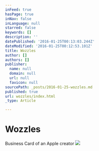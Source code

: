 ```yaml
---
inFeed: true
hasPage: true
inNav: false
inLanguage: null
starred: false
keywords: []
description: ''
datePublished: '2016-01-25T00:13:03.244Z'
dateModified: '2016-01-25T00:12:53.101Z'
title: Wozzles
author: []
authors: []
publisher:
  name: null
  domain: null
  url: null
  favicon: null
sourcePath: _posts/2016-01-25-wozzles.md
published: true
url: wozzles/index.html
_type: Article

---
```

# Wozzles

Business Card of an Apple creator
![](https://the-grid-user-content.s3-us-west-2.amazonaws.com/ff2b85af-36f4-4f4b-a68a-dac20eddefa3.png)